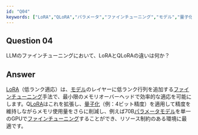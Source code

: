 ```yaml
---
id: "Q04"
keywords: ["LoRA","QLoRA","パラメータ","ファインチューニング","モデル","量子化"]
---
```


## Question 04

LLMのファインチューニングにおいて、LoRAとQLoRAの違いは何か？

## Answer

[LoRA](../keypoints/LoRA.md?context=ai)（低ランク適応）は、[モデル](../keypoints/モデル.md?context=ai)のレイヤーに低ランク行列を追加する[ファインチューニング](../keypoints/ファインチューニング.md?context=ai)手法で、最小限のメモリオーバーヘッドで効率的な適応を可能にします。Q[LoRA](../keypoints/LoRA.md?context=ai)はこれを拡張し、[量子化](../keypoints/量子化.md?context=ai)（例：4ビット精度）を適用して精度を維持しながらメモリ使用量をさらに削減し、例えば70B[パラメータ](../keypoints/パラメータ.md?context=ai)[モデル](../keypoints/モデル.md?context=ai)を単一のGPUで[ファインチューニング](../keypoints/ファインチューニング.md?context=ai)することができ、リソース制約のある環境に最適です。
